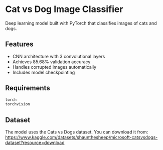 
# Cat vs Dog Image Classifier

Deep learning model built with PyTorch that classifies images of cats and dogs.

## Features
- CNN architecture with 3 convolutional layers
- Achieves 85.68% validation accuracy
- Handles corrupted images automatically
- Includes model checkpointing

## Requirements
```python
torch
torchvision
```

## Dataset
The model uses the Cats vs Dogs dataset. You can download it from: https://www.kaggle.com/datasets/shaunthesheep/microsoft-catsvsdogs-dataset?resource=download